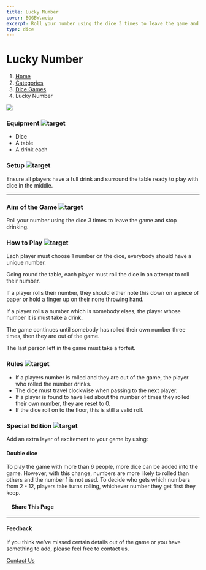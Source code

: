 ```yaml
---
title: Lucky Number
cover: BGGBW.webp
excerpt: Roll your number using the dice 3 times to leave the game and stop drinking.
type: dice
---
```


# Lucky Number

1.  [Home](/)
2.  [Categories](GameCategories)
3.  [Dice Games](GameCategories/DiceGames)
4.  Lucky Number

![](images/luckynumber.webp)

### Equipment ![target](images/liquor.webp)

-   Dice
-   A table
-   A drink each

### Setup ![target](images/settings.webp)

Ensure all players have a full drink and surround the table ready to play with dice in the middle.

* * *

### Aim of the Game ![target](images/target.webp)

Roll your number using the dice 3 times to leave the game and stop drinking.

### How to Play ![target](images/question.webp)

Each player must choose 1 number on the dice, everybody should have a unique number.

Going round the table, each player must roll the dice in an attempt to roll their number.

If a player rolls their number, they should either note this down on a piece of paper or hold a finger up on their none throwing hand.

If a player rolls a number which is somebody elses, the player whose number it is must take a drink.

The game continues until somebody has rolled their own number three times, then they are out of the game.

The last person left in the game must take a forfeit.

### Rules ![target](images/rules.webp)

-   If a players number is rolled and they are out of the game, the player who rolled the number drinks.
-   The dice must travel clockwise when passing to the next player.
-   If a player is found to have lied about the number of times they rolled their own number, they are reset to 0.
-   If the dice roll on to the floor, this is still a valid roll.

### Special Edition ![target](images/special.webp)

Add an extra layer of excitement to your game by using:

#### **Double dice**

To play the game with more than 6 people, more dice can be added into the game. However, with this change, numbers are more likely to rolled than others and the number 1 is not used. To decide who gets which numbers from 2 - 12, players take turns rolling, whichever number they get first they keep.

####     Share This Page

[](https://www.facebook.com/sharer/sharer.php?u=beergogglegames.co.uk/GameCategories/DiceGames/luckynumber)[](https://www.instagram.com/direct/new/)[](https://twitter.com/intent/tweet?url=beergogglegames.co.uk/GameCategories/DiceGames/luckynumber)

* * *

#### Feedback

If you think we've missed certain details out of the game or you have something to add, please feel free to contact us.

  
  
  
[Contact Us](contact)
